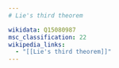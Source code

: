 ```yaml
---
# Lie's third theorem

wikidata: Q15080987
msc_classification: 22
wikipedia_links:
  - "[[Lie's third theorem]]"
---
```

